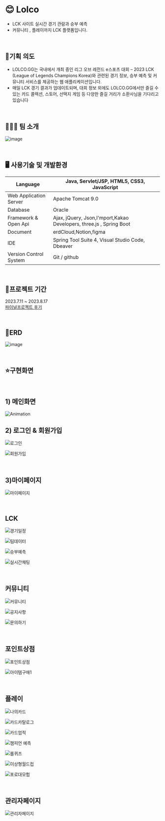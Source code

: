 # 😊 Lolco
* LCK 사이트 실시간 경기 관람과 승부 예측
* 커뮤니티 , 플레이까지 LCK 플랫폼입니다.


<br/>

## 📢기획 의도
* LOLCO.GG는 국내에서 개최 중인 리그 오브 레전드 e스포츠 대회 – 2023 LCK (League of Legends Champions Korea)와 관련된 경기 정보, 승부 예측 및 커뮤니티 서비스를 제공하는 웹 애플리케이션입니다.
* 매일 LCK 경기 결과가 업데이트되며, 대회 정보 외에도 LOLCO.GG에서만 즐길 수 있는 카드 콜렉션, 스토어, 선택지 게임 등 다양한 즐길 거리가 소환사님을 기다리고 있습니다

<br/>

## 🧑‍🤝‍🧑 팀 소개

![image](https://github.com/inhoru/lolcogg/assets/126074577/bbd03307-ea7a-45b4-95ce-ddc455a93f2e)



<br/>


## 🖥️ 사용기술 및 개발환경

Language | Java, Servlet/JSP, HTML5, CSS3, JavaScript
------------ | ------------- 
Web Application Server | Apache Tomcat 9.0
Database|Oracle
Framework & Open Api|Ajax, jQuery, Json,I'mport,Kakao Developers, three.js , Spring Boot
Document| erdCloud,Notion,figma
IDE| Spring Tool Suite 4, Visual Studio Code, Dbeaver
Version Control System|Git / github

<br/>

## 📆프로젝트 기간

2023.7.11 ~ 2023.8.17<br/>
[파이널프로젝트 후기](https://inhoru126.tistory.com/entry/%ED%8C%8C%EC%9D%B4%EB%84%90-%ED%94%84%EB%A1%9C%EC%A0%9D%ED%8A%B8-lolcogg-%ED%9B%84%EA%B8%B0)

<br/>

## 📝ERD
![image](https://github.com/inhoru/lolcogg/assets/126074577/482b683c-632c-4361-a916-49864c85f248)


<br/>

## ⭐구현화면

<br/>

## 1) 메인화면

![Animation](https://github.com/inhoru/lolcogg/assets/126074577/ecb0fe27-6ad0-4381-b82e-deb868b06f6d)



## 2) 로그인 & 회원가입

![로그인](https://github.com/inhoru/lolcogg/assets/126074577/2b095311-1243-4b68-b77a-322d69f86fdc)


![회원가입](https://github.com/inhoru/lolcogg/assets/126074577/611358a4-860b-40bb-a603-5e5b49135b07)


<br/>

## 3)마이페이지

![마이페이지](https://github.com/inhoru/lolcogg/assets/126074577/7d4558d4-90df-49ec-aa74-e809b827a676)

<br/>


## LCK

![경기일정](https://github.com/inhoru/lolcogg/assets/126074577/3f9fb957-299d-4230-aba8-290c61dee228)



![팀데이터](https://github.com/inhoru/lolcogg/assets/126074577/5c946e80-4baa-4f93-a83e-57aa1932c778)



![승부예측](https://github.com/inhoru/lolcogg/assets/126074577/1ae674ca-2df3-4d2f-a0d7-aaf0398a5217)


![실시간채팅](https://github.com/inhoru/lolcogg/assets/126074577/75a5f56b-aa75-47c6-afdd-19c9ecb056fc)



<br/>

## 커뮤니티

![커뮤니티](https://github.com/inhoru/lolcogg/assets/126074577/5587e304-ff16-44b2-aee1-6ffcb2e0e2d3)



![공지사항](https://github.com/inhoru/lolcogg/assets/126074577/3e364d42-5ae6-498e-98ca-bd0105d661f3)


![문의하기](https://github.com/inhoru/lolcogg/assets/126074577/017e5293-741e-4b85-87a6-f3b82ca755f0)



<br/>

## 포인트상점


![포인트상점](https://github.com/inhoru/lolcogg/assets/126074577/66f8b5ef-ab1b-448d-ae0a-7bbdac5c7a41)


![아이템구매1](https://github.com/inhoru/lolcogg/assets/126074577/12a5ac43-6800-4fd6-983d-072ff0add7c8)




<br/>

## 플레이

![나의카드](https://github.com/inhoru/lolcogg/assets/126074577/bc12bbb3-2abc-465f-ac3c-663c8d0d8f67)


![카드카탈로그](https://github.com/inhoru/lolcogg/assets/126074577/24a730d7-df4f-4037-8ab1-d0ced7e25c4e)


![카드업적](https://github.com/inhoru/lolcogg/assets/126074577/661a2ef1-edb1-4afc-9975-8d7a8d4b0ba7)


![챔피언 예측](https://github.com/inhoru/lolcogg/assets/126074577/e1765236-e76b-4875-85a3-7fd70e733c9d)

![롤퀴즈](https://github.com/inhoru/lolcogg/assets/126074577/e03a67b1-50ae-436a-96ed-8fcc23fae724)

![이상형월드컵](https://github.com/inhoru/lolcogg/assets/126074577/169ff154-a1f6-4cc2-9bac-2aca37321fb2)

![포로대모험](https://github.com/inhoru/lolcogg/assets/126074577/595e4527-fcb2-424b-a7df-4bc8a78b2df0)

<br/>

## 관리자페이지

![관리자페이지](https://github.com/inhoru/lolcogg/assets/126074577/83c76696-9782-497e-8227-9e5de4b489fb)
